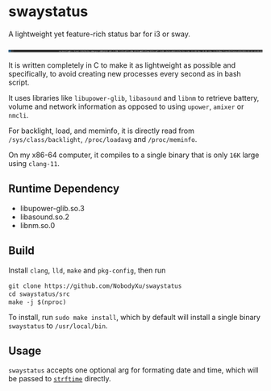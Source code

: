 # swaystatus

A lightweight yet feature-rich status bar for i3 or sway.

![screenshot]

It is written completely in C to make it as lightweight as possible and specifically, to avoid creating new processes every second as in bash script.

It uses libraries like `libupower-glib`, `libasound` and `libnm` to retrieve battery, volume and network information as opposed to using `upower`, `amixer` or `nmcli`.

For backlight, load, and meminfo, it is directly read from `/sys/class/backlight`, `/proc/loadavg` and `/proc/meminfo`.

On my x86-64 computer, it compiles to a single binary that is only `16K` large using `clang-11`.

## Runtime Dependency
 - libupower-glib.so.3
 - libasound.so.2
 - libnm.so.0

## Build

Install `clang`, `lld`, `make` and `pkg-config`, then run

```
git clone https://github.com/NobodyXu/swaystatus
cd swaystatus/src
make -j $(nproc)
```

To install, run `sudo make install`, which by default will install a single binary `swaystatus` to `/usr/local/bin`.

## Usage

`swaystatus` accepts one optional arg for formating date and time, which will be passed to [`strftime`] directly.

[screenshot]: https://raw.githubusercontent.com/NobodyXu/swaystatus/main/screenshot.png
[`strftime`]: https://man7.org/linux/man-pages/man3/strftime.3.html
